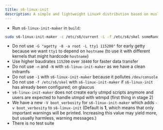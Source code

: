 ```yaml
---
title: s6-linux-init
description: A simple and lightweight Linux® distribution based on musl libc and toybox
---
```


- Run `s6-linux-init-maker` in `build`:
```sh
sudo s6-linux-init-maker -c /etc/s6/current -L -f /etc/s6/skel someRandomDir
```
- Do not use `-G "agetty -8 -a root -L tty1 115200"` for early getty because we want `tty1` to depend on `hostname` (to use it with different kernels that might hardcode `hostname`)
- Use higher baudrates `115200` over `38400` for faster data transfer
- Do not use `-n` and `-N` with `s6-linux-init-maker` as we have a clean initramfs
- Do not use `-1` with `s6-linux-init-maker` because it pollutes `/dev/console`
- Do not use `-f /etc/s6/skel` with `s6-linux-init-maker` if `s6-linux-init` has already been configured; on glaucus
- `s6-linux-init-maker` does not create early utmpd scripts anymore and users are expected to handle utmpd with wtmpd (first thing in stage 2)
- We have a new `-V boot_verbosity`  for `s6-linux-init-maker` which adds `-v boot_verbosity` to `s6-linux-init` (Default is **1**, which means that only important warnings will be printed. Increasing this value may yield more, but usually harmless, warning messages.)
- There is no test suite

